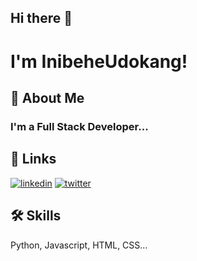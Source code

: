## Hi there 👋

# I'm InibeheUdokang!


## 🚀 About Me

### I'm a Full Stack Developer...


## 🔗 Links
[![linkedin](https://img.shields.io/badge/linkedin-0A66C2?style=for-the-badge&logo=linkedin&logoColor=white)](https://www.linkedin.com/in/inibehe-udokang-0512241b8)
[![twitter](https://img.shields.io/badge/twitter-1DA1F2?style=for-the-badge&logo=twitter&logoColor=white)](https://twitter.com/Inibeheudokang)


## 🛠 Skills
Python, Javascript, HTML, CSS...





<!--
**InibeheUdokang/InibeheUdokang** is a ✨ _special_ ✨ repository because its `README.md` (this file) appears on your GitHub profile.

Here are some ideas to get you started:

- 🔭 I’m currently working on ...
- 🌱 I’m currently learning ...
- 👯 I’m looking to collaborate on ...
- 🤔 I’m looking for help with ...
- 💬 Ask me about ...
- 📫 How to reach me: ...
- 😄 Pronouns: ...
- ⚡ Fun fact: ...
-->
